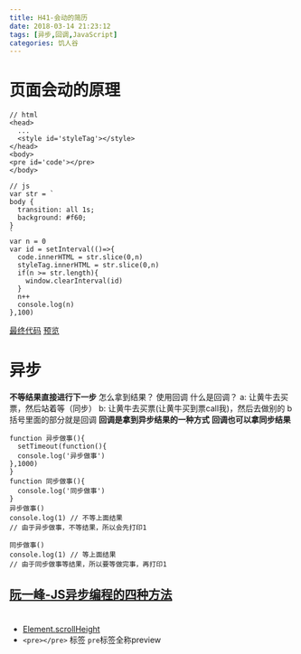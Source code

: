 ```yaml
---
title: H41-会动的简历
date: 2018-03-14 21:23:12
tags: [异步,回调,JavaScript]
categories: 饥人谷
---
```

# 页面会动的原理
```
// html
<head>
  ...
  <style id='styleTag'></style>
</head>
<body>
<pre id='code'></pre>
</body>

// js
var str = `
body {
  transition: all 1s;
  background: #f60;
}
`
var n = 0
var id = setInterval(()=>{
  code.innerHTML = str.slice(0,n)
  styleTag.innerHTML = str.slice(0,n)
  if(n >= str.length){
    window.clearInterval(id)
  }
  n++
  console.log(n)
},100)
```
[最终代码](https://github.com/zerolhao/demo-animation-resume)
[预览](https://zerolhao.github.io/demo-animation-resume/index.html)

# 异步
**不等结果直接进行下一步**
怎么拿到结果？
使用回调
什么是回调？
  a: 让黄牛去买票，然后站着等（同步）
  b: 让黄牛去买票(让黄牛买到票call我)，然后去做别的
    b括号里面的部分就是回调
**回调是拿到异步结果的一种方式**
**回调也可以拿同步结果**

```
function 异步做事(){
  setTimeout(function(){
  console.log('异步做事')
},1000)
}
function 同步做事(){
  console.log('同步做事')
}
异步做事()
console.log(1) // 不等上面结果
// 由于异步做事，不等结果，所以会先打印1

同步做事()
console.log(1) // 等上面结果
// 由于同步做事等结果，所以要等做完事，再打印1
```

## [阮一峰-JS异步编程的四种方法](http://www.ruanyifeng.com/blog/2012/12/asynchronous%EF%BC%BFjavascript.html)
# 
- [Element.scrollHeight](https://developer.mozilla.org/zh-CN/docs/Web/API/Element/scrollHeight)
- `<pre></pre>` 标签
  `pre`标签全称preview
